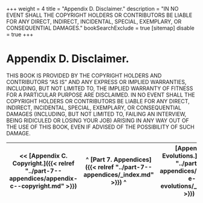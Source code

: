 +++
weight = 4
title = "Appendix D. Disclaimer."
description = "IN NO EVENT SHALL THE COPYRIGHT HOLDERS OR CONTRIBUTORS BE LIABLE FOR ANY DIRECT, INDIRECT, INCIDENTAL, SPECIAL, EXEMPLARY, OR CONSEQUENTIAL DAMAGES."
bookSearchExclude = true
[sitemap]
  disable = true
+++

# Appendix D\. Disclaimer\.

THIS BOOK IS PROVIDED BY THE COPYRIGHT HOLDERS AND CONTRIBUTORS “AS IS” AND ANY EXPRESS OR IMPLIED WARRANTIES, INCLUDING, BUT NOT LIMITED TO, THE IMPLIED WARRANTY OF FITNESS FOR A PARTICULAR PURPOSE ARE DISCLAIMED\. IN NO EVENT SHALL THE COPYRIGHT HOLDERS OR CONTRIBUTORS BE LIABLE FOR ANY DIRECT, INDIRECT, INCIDENTAL, SPECIAL, EXEMPLARY, OR CONSEQUENTIAL DAMAGES \(INCLUDING, BUT NOT LIMITED TO, FAILING AN INTERVIEW, BEING RIDICULED OR LOSING YOUR JOB\) ARISING IN ANY WAY OUT OF THE USE OF THIS BOOK, EVEN IF ADVISED OF THE POSSIBILITY OF SUCH DAMAGE\.

<nav>

| \<\< [Appendix C\. Copyright\.]({{< relref "../part-7--appendices/appendix-c--copyright.md" >}}) | ^ [Part 7\. Appendices]({{< relref "../part-7--appendices/_index.md" >}}) ^ | [Appendix E\. Evolutions\.]({{< relref "../part-7--appendices/appendix-e--evolutions/_index.md" >}}) \>\> |
| --- | --- | --- |

</nav>



